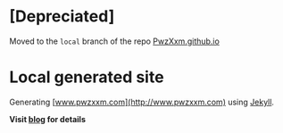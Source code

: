 # [Depreciated]
Moved to the `local` branch of the repo [PwzXxm.github.io](https://github.com/PwzXxm/PwzXxm.github.io)

# Local generated site
Generating [www.pwzxxm.com](http://www.pwzxxm.com) using [Jekyll](https://jekyllrb.com/).

**Visit [blog](http://www.pwzxxm.com) for details**
